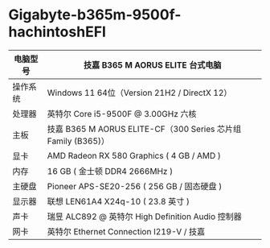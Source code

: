# Gigabyte-b365m-9500f-hachintoshEFI
| 电脑型号 | 技嘉 B365 M AORUS ELITE 台式电脑 |
| --- | --- |
| 操作系统 | Windows 11 64位（Version 21H2 / DirectX 12） |
| 处理器 | 英特尔 Core i5-9500F @ 3.00GHz 六核 |
| 主板 | 技嘉 B365 M AORUS ELITE-CF（300 Series 芯片组 Family (B365)） |
| 显卡 | AMD Radeon  RX 580 Graphics ( 4 GB / AMD ) |
| 内存 | 16 GB ( 金士顿 DDR4 2666MHz ) |
| 主硬盘 | Pioneer APS-SE20-256 ( 256 GB / 固态硬盘 ) |
| 显示器 | 联想 LEN61A4 X24q-10 ( 23.8 英寸  ) |
| 声卡 | 瑞昱 ALC892 @ 英特尔 High Definition Audio 控制器 |
| 网卡 | 英特尔 Ethernet Connection  I219-V / 技嘉 |
